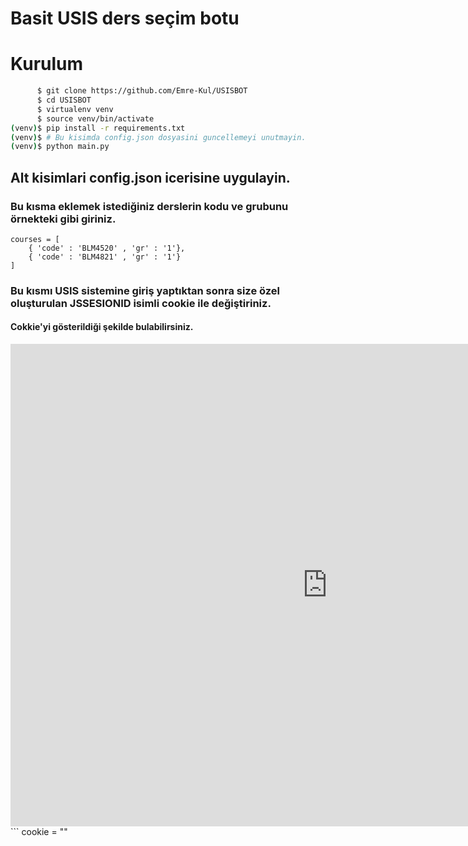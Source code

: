 # Basit USIS ders seçim botu

# Kurulum

```bash
      $ git clone https://github.com/Emre-Kul/USISBOT
      $ cd USISBOT
      $ virtualenv venv
      $ source venv/bin/activate
(venv)$ pip install -r requirements.txt
(venv)$ # Bu kisimda config.json dosyasini guncellemeyi unutmayin.
(venv)$ python main.py 
```

## Alt kisimlari config.json icerisine uygulayin.
### Bu kısma eklemek istediğiniz derslerin kodu ve grubunu örnekteki gibi giriniz.

```
courses = [
	{ 'code' : 'BLM4520' , 'gr' : '1'},
	{ 'code' : 'BLM4821' , 'gr' : '1'}
]
```

### Bu kısmı USIS sistemine giriş yaptıktan sonra size özel oluşturulan JSSESIONID isimli cookie ile değiştiriniz.
#### Cokkie'yi gösterildiği şekilde bulabilirsiniz.
<iframe src='https://gfycat.com/ifr/OptimisticShallowCopperbutterfly' frameborder='0' scrolling='no' width='1014' height='772' allowfullscreen></iframe>
```
cookie = ""

```
